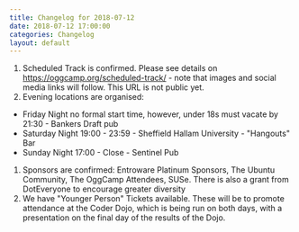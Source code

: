 ```yaml
---
title: Changelog for 2018-07-12
date: 2018-07-12 17:00:00
categories: Changelog
layout: default
---
```

1. Scheduled Track is confirmed. Please see details on https://oggcamp.org/scheduled-track/ - note that images and social media links will follow. This URL is not public yet.
1. Evening locations are organised:
  * Friday Night no formal start time, however, under 18s must vacate by 21:30 - Bankers Draft pub
  * Saturday Night 19:00 - 23:59 - Sheffield Hallam University - "Hangouts" Bar
  * Sunday Night 17:00 - Close - Sentinel Pub
1. Sponsors are confirmed: Entroware Platinum Sponsors, The Ubuntu Community, The OggCamp Attendees, SUSe. There is also a grant from DotEveryone to encourage greater diversity
1. We have "Younger Person" Tickets available. These will be to promote attendance at the Coder Dojo, which is being run on both days, with a presentation on the final day of the results of the Dojo.

